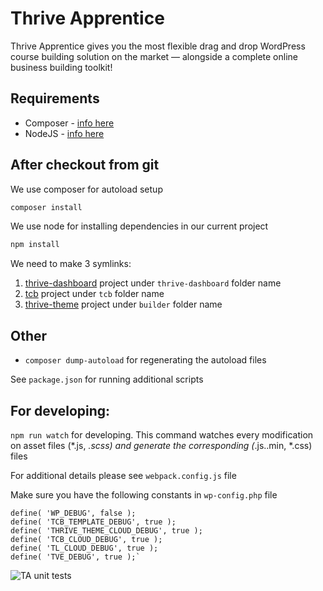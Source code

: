 # Thrive Apprentice

Thrive Apprentice gives you the most flexible drag and drop WordPress course building solution on the market — alongside a complete online business building toolkit!

## Requirements
* Composer - [info here](https://getcomposer.org/download/)
* NodeJS - [info here](https://nodejs.org/)

## After checkout from git

We use composer for autoload setup
```bash
composer install
```

We use node for installing dependencies in our current project
```bash
npm install
```

We need to make 3 symlinks:
1. [thrive-dashboard](https://github.com/ThriveThemes/thrive-dashboard) project under `thrive-dashboard` folder name
2. [tcb](https://github.com/ThriveThemes/tcb) project under `tcb` folder name
3. [thrive-theme](https://github.com/ThriveThemes/thrive-theme) project under `builder` folder name



## Other
* `composer dump-autoload` for regenerating the autoload files

See `package.json` for running additional scripts

## For developing:
`npm run watch` for developing. This command watches every modification on asset files (*.js, *.scss) and generate the corresponding (*.js..min, *.css) files

For additional details please see `webpack.config.js` file

Make sure you have the following constants in `wp-config.php` file

```
define( 'WP_DEBUG', false );
define( 'TCB_TEMPLATE_DEBUG', true );
define( 'THRIVE_THEME_CLOUD_DEBUG', true );
define( 'TCB_CLOUD_DEBUG', true );
define( 'TL_CLOUD_DEBUG', true );
define( 'TVE_DEBUG', true );`
```

![TA unit tests](https://github.com/ThriveThemes/thrive-apprentice/workflows/TA%20unit%20tests/badge.svg)
